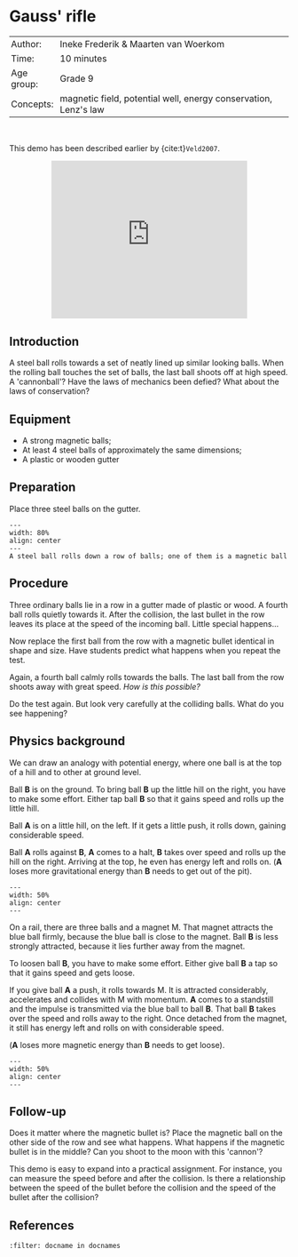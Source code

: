 # Gauss' rifle

<table style="width: 100%; border-collapse: collapse; border: none;">
    <tr style="background-color: var(--background-color);">  
        <td style="text-align: left; padding: 3px; border: none; color: var(--text-color)">Author:</td>
        <td style="text-align: left; padding: 3px; border: none; color: var(--text-color)">Ineke Frederik & Maarten van Woerkom</td>
    </tr>
    <tr style="background-color: var(--background-color);"> 
        <td style="text-align: left; padding: 3px; border: none; color: var(--text-color)">Time:</td>
        <td style="text-align: left; padding: 3px; border: none; color: var(--text-color)">10 minutes</td>
    </tr>
    <tr style="background-color: var(--background-color);"> 
        <td style="text-align: left; padding: 3px; border: none; color: var(--text-color)">Age group:</td>
        <td style="text-align: left; padding: 3px; border: none; color: var(--text-color)">Grade 9</td>
    </tr>
    <tr style="background-color: var(--background-color);"> 
        <td style="text-align: left; padding: 3px; border: none; color: var(--text-color)">Concepts:</td>
        <td style="text-align: left; padding: 3px; border: none; color: var(--text-color)">magnetic field, potential well, energy conservation, Lenz's law</td>
    </tr>
</table><br>

This demo has been described earlier by {cite:t}`Veld2007`.

<div style="display: flex; justify-content: center;">
    <div style="position: relative; width: 70%; height: 0; padding-bottom: 56.25%;">
        <iframe
            src="https://www.youtube.com/embed/eDrtZ4TBE9k?si=MK_jp_gyosU5suBc"
            style="position: absolute; top: 0; left: 0; width: 100%; height: 100%;"
            frameborder="0"
            allow="accelerometer; autoplay; clipboard-write; encrypted-media; gyroscope; picture-in-picture"
            allowfullscreen
        ></iframe>
    </div>
</div>

## Introduction
A steel ball rolls towards a set of neatly lined up similar looking balls. When the rolling ball touches the set of balls, the last ball shoots off at high speed. A 'cannonball'? Have the laws of mechanics been defied? What about the laws of conservation? 

## Equipment
* A strong magnetic balls;
* At least 4 steel balls of approximately the same dimensions; 
* A plastic or wooden gutter

## Preparation
Place three steel balls on the gutter.

```{figure} demo95_figure1.jpg
---
width: 80%
align: center
---
A steel ball rolls down a row of balls; one of them is a magnetic ball
```

## Procedure
Three ordinary balls lie in a row in a gutter made of plastic or wood. A fourth ball rolls quietly towards it. After the collision, the last bullet in the row leaves its place at the speed of the incoming ball. Little special happens... 

Now replace the first ball from the row with a magnetic bullet identical in shape and size. Have students predict what happens when you repeat the test.

Again, a fourth ball calmly rolls towards the balls. The last ball from the row shoots away with great speed. *How is this possible?*

Do the test again. But look very carefully at the colliding balls. What do you see happening?

## Physics background
We can draw an analogy with potential energy, where one ball is at the top of a hill and to other at ground level.

Ball **B** is on the ground. To bring ball **B** up the little hill on the right, you have to make some effort. Either tap ball **B** so that it gains speed and rolls up the little hill.

Ball **A** is on a little hill, on the left. If it gets a little push, it rolls down, gaining considerable speed.

Ball **A** rolls against **B**, **A** comes to a halt, **B** takes over speed and rolls up the hill on the right. Arriving at the top, he even has energy left and rolls on. (**A** loses more gravitational energy than **B** needs to get out of the pit).

```{figure} demo95_figure2.jpg
---
width: 50%
align: center
---
```

On a rail, there are three balls and a magnet M. That magnet attracts the blue ball firmly, because the blue ball is close to the magnet. Ball **B** is less strongly attracted, because it lies further away from the magnet.

To loosen ball **B**, you have to make some effort. Either give ball **B** a tap so that it gains speed and gets loose.

If you give ball **A** a push, it rolls towards M. It is attracted considerably, accelerates and collides with M with momentum. **A** comes to a standstill and the impulse is transmitted via the blue ball to ball **B**. That ball **B** takes over the speed and rolls away to the right. Once detached from the magnet, it still has energy left and rolls on with considerable speed.

(**A** loses more magnetic energy than **B** needs to get loose).

```{figure} demo95_figure3.jpg
---
width: 50%
align: center
---
```

## Follow-up
Does it matter where the magnetic bullet is? Place the magnetic ball on the other side of the row and see what happens. What happens if the magnetic bullet is in the middle? Can you shoot to the moon with this 'cannon'? 

This demo is easy to expand into a practical assignment. For instance, you can measure the speed before and after the collision. Is there a relationship between the speed of the bullet before the collision and the speed of the bullet after the collision? 

## References
```{bibliography}
:filter: docname in docnames
```